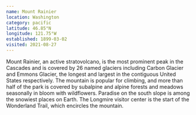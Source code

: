 ```yaml
---
name: Mount Rainier
location: Washington
category: pacific
latitude: 46.85°N
longitude: 121.75°W
established: 1899-03-02
visited: 2021-08-27
---
```


Mount Rainier, an active stratovolcano, is the most prominent peak in the Cascades and is covered by 26 named glaciers including Carbon Glacier and Emmons Glacier, the longest and largest in the contiguous United States respectively. The mountain is popular for climbing, and more than half of the park is covered by subalpine and alpine forests and meadows seasonally in bloom with wildflowers. Paradise on the south slope is among the snowiest places on Earth. The Longmire visitor center is the start of the Wonderland Trail, which encircles the mountain.

